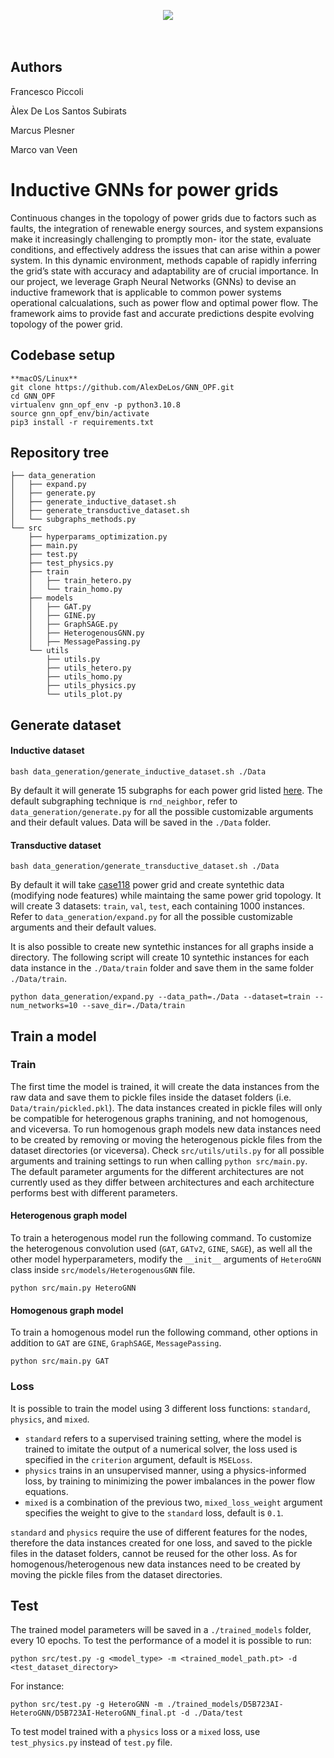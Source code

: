 <p align="center">
  <img src="https://d2k0ddhflgrk1i.cloudfront.net/Websections/Huisstijl/Bouwstenen/Logo/02-Visual-Bouwstenen-Logo-Varianten-v1.png"/><br>
  <br><br>
</p>

## Authors

Francesco Piccoli

Àlex De Los Santos Subirats

Marcus Plesner

Marco van Veen

# Inductive GNNs for power grids
Continuous changes in the topology of power grids due to factors such as faults, the integration of renewable energy sources, and system expansions make it increasingly challenging to promptly mon- itor the state, evaluate conditions, and effectively address the issues that can arise within a power system. In this dynamic environment, methods capable of rapidly inferring the grid’s state with accuracy and adaptability are of crucial importance. In our project, we leverage Graph Neural Networks (GNNs) to devise an inductive framework that is applicable to common power systems operational calcualations, such as power flow and optimal power flow. The framework aims to provide fast and accurate predictions despite evolving topology of the power grid.


## Codebase setup
```
**macOS/Linux**
git clone https://github.com/AlexDeLos/GNN_OPF.git
cd GNN_OPF
virtualenv gnn_opf_env -p python3.10.8 
source gnn_opf_env/bin/activate
pip3 install -r requirements.txt
```

## Repository tree
```
├── data_generation
│   ├── expand.py
│   ├── generate.py
│   ├── generate_inductive_dataset.sh
│   ├── generate_transductive_dataset.sh
│   └── subgraphs_methods.py
└── src
    ├── hyperparams_optimization.py
    ├── main.py
    ├── test.py
    ├── test_physics.py
    ├── train
    │   ├── train_hetero.py
    │   └── train_homo.py
    ├── models
    │   ├── GAT.py
    │   ├── GINE.py
    │   ├── GraphSAGE.py
    │   ├── HeterogenousGNN.py
    │   ├── MessagePassing.py
    └── utils
        ├── utils.py
        ├── utils_hetero.py
        ├── utils_homo.py
        ├── utils_physics.py
        └── utils_plot.py
```

## Generate dataset

#### Inductive dataset
```
bash data_generation/generate_inductive_dataset.sh ./Data
```
By default it will generate 15 subgraphs for each power grid listed [here](https://pandapower.readthedocs.io/en/v2.4.0/networks/power_system_test_cases.html). 
The default subgraphing technique is `rnd_neighbor`, refer to `data_generation/generate.py` for all the possible customizable arguments and their default values. Data will be saved in the `./Data` folder.


#### Transductive dataset
```
bash data_generation/generate_transductive_dataset.sh ./Data
```
By default it will take [case118](https://pandapower.readthedocs.io/en/v2.4.0/networks/power_system_test_cases.html#case-118) power grid and create syntethic data (modifying node features) while maintaing the same power grid topology. It will create 3 datasets: `train`, `val`, `test`, each containing 1000 instances. Refer to `data_generation/expand.py` for all the possible customizable arguments and their default values. 

It is also possible to create new syntethic instances for all graphs inside a directory. The following script will create 10 syntethic instances for each data instance in the `./Data/train` folder and save them in the same folder `./Data/train`.
```
python data_generation/expand.py --data_path=./Data --dataset=train --num_networks=10 --save_dir=./Data/train
```


## Train a model

### Train
The first time the model is trained, it will create the data instances from the raw data and save them to pickle files inside the dataset folders (i.e. `Data/train/pickled.pkl`). The data instances created in pickle files will only be compatible for heterogenous graphs tranining, and not homogenous, and viceversa. To run homogenous graph models new data instances need to be created by removing or moving the heterogenous pickle files from the dataset directories (or viceversa).
Check `src/utils/utils.py` for all possible arguments and training settings to run when calling `python src/main.py`. The default parameter arguments for the different architectures are not currently used as they differ between architectures and each architecture performs best with different parameters.

#### Heterogenous graph model
To train a heterogenous model run the following command. To customize the heterogenous convolution used (`GAT`, `GATv2`, `GINE`, `SAGE`), as well all the other model hyperparameters, modify the `__init__` arguments of `HeteroGNN` class inside `src/models/HeterogenousGNN` file. 
```
python src/main.py HeteroGNN
```

#### Homogenous graph model
To train a homogenous model run the following command, other options in addition to `GAT` are `GINE`, `GraphSAGE`, `MessagePassing`.
```
python src/main.py GAT
```

### Loss
It is possible to train the model using 3 different loss functions: `standard`, `physics`, and `mixed`.
* `standard` refers to a supervised training setting, where the model is trained to imitate the output of a numerical solver, the loss used is specified in the `criterion` argument, default is `MSELoss`.
* `physics` trains in an unsupervised manner, using a physics-informed loss,  by training to minimizing the power imbalances in the power flow equations.
* `mixed` is a combination of the previous two, `mixed_loss_weight` argument specifies the weight to give to the `standard` loss, default is `0.1`.

`standard` and `physics` require the use of different features for the nodes, therefore the data instances created for one loss, and saved to the pickle files in the dataset folders, cannot be reused for the other loss. As for homogenous/heterogenous new data instances need to be created by moving the pickle files from the dataset directories.



## Test
The trained model parameters will be saved in a `./trained_models` folder, every 10 epochs.
To test the performance of a model it is possible to run:
```
python src/test.py -g <model_type> -m <trained_model_path.pt> -d <test_dataset_directory>
```
For instance:
```
python src/test.py -g HeteroGNN -m ./trained_models/D5B723AI-HeteroGNN/D5B723AI-HeteroGNN_final.pt -d ./Data/test
```
To test model trained with a `physics` loss or a `mixed` loss, use `test_physics.py` instead of `test.py` file.

